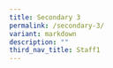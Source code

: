 ```yaml
---
title: Secondary 3
permalink: /secondary-3/
variant: markdown
description: ""
third_nav_title: Staff1
---
```

